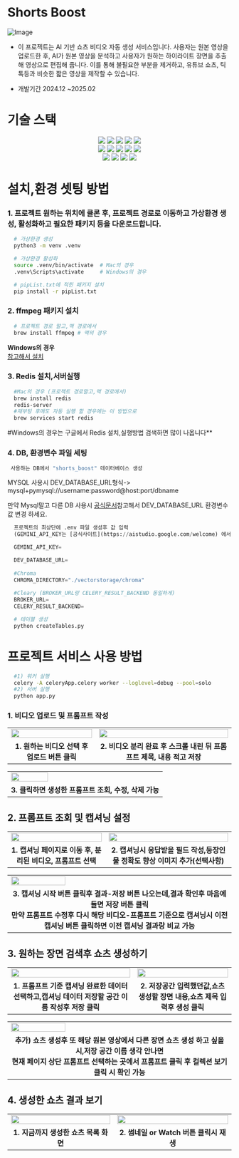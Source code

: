 # Shorts Boost
![Image](https://github.com/user-attachments/assets/932136e1-f140-4986-93e8-03cb77818919)

+ 이 프로젝트는 AI 기반 쇼츠 비디오 자동 생성 서비스입니다.
사용자는 원본 영상을 업로드한 후, AI가 원본 영상을 분석하고 사용자가 원하는 하이라이트 장면을 추출해 영상으로 편집해 줍니다.
이를 통해 불필요한 부분을 제거하고, 유튜브 쇼츠, 틱톡등과 비슷한 짧은 영상을 제작할 수 있습니다.

+ 개발기간 2024.12 ~2025.02

  
# 기술 스택
<div align=center> 
 <img src="https://img.shields.io/badge/googlegemini-8E75B2?style=for-the-badge&logo=googlegemini&logoColor=white">
 <img src="https://img.shields.io/badge/python-3776AB?style=for-the-badge&logo=python&logoColor=white">
 <img src="https://img.shields.io/badge/flask-000000?style=for-the-badge&logo=flask&logoColor=white">
 <img src="https://img.shields.io/badge/celery-37814A?style=for-the-badge&logo=celery&logoColor=white">
 <img src="https://img.shields.io/badge/langchain-1C3C3C?style=for-the-badge&logo=langchain&logoColor=white">
  <br>

 <img src="https://img.shields.io/badge/sqlalchemy-D71F00?style=for-the-badge&logo=sqlalchemy&logoColor=white">
 <img src="https://img.shields.io/badge/mysql-4479A1?style=for-the-badge&logo=mysql&logoColor=white">
 <img src="https://img.shields.io/badge/redis-FF4438?style=for-the-badge&logo=redis&logoColor=white">
 <img src="https://img.shields.io/badge/swagger-85EA2D?style=for-the-badge&logo=swagger&logoColor=white">
 <img src="https://img.shields.io/badge/docker-2496ED?style=for-the-badge&logo=docker&logoColor=white">
  <br>
  
 <img src="https://img.shields.io/badge/ffmpeg-007808?style=for-the-badge&logo=ffmpeg&logoColor=white">
 <img src="https://img.shields.io/badge/html5-E34F26?style=for-the-badge&logo=html5&logoColor=white">
 <img src="https://img.shields.io/badge/css-663399?style=for-the-badge&logo=css&logoColor=white">
 <img src="https://img.shields.io/badge/javascript-F7DF1E?style=for-the-badge&logo=javascript&logoColor=white">
  <br>
</div>


# 설치,환경 셋팅 방법
### 1. 프로젝트 원하는 위치에 클론 후, 프로젝트 경로로 이동하고 가상환경 생성, 활성화하고 필요한 패키지 등을 다운로드합니다.

  ```bash
    # 가상환경 생성
    python3 -m venv .venv
  ```

  ```bash
    # 가상환경 활성화
    source .venv/bin/activate  # Mac의 경우
    .venv\Scripts\activate     # Windows의 경우
  ```

  ```bash
    # pipList.txt에 적힌 패키지 설치
    pip install -r pipList.txt
  ```

### 2. ffmpeg 패키지 설치

  ```bash
    # 프로젝트 경로 말고,맥 경로에서
    brew install ffmpeg # 맥의 경우
  ```

  **Windows의 경우**  
  [참고해서 설치](https://kolin136.tistory.com/174)

### 3. Redis 설치,서버실행

  ```bash
    #Mac의 경우 (프로젝트 경로말고,맥 경로에서)
    brew install redis
    redis-server
    #재부팅 후에도 자동 실행 할 경우에는 이 방법으로
    brew services start redis 
  ```
  #Windows의 경우는 구글에서 Redis 설치,실행방법 검색하면 많이 나옵니다**

### 4. DB, 환경변수 파일 세팅

  ```bash
   사용하는 DB에서 "shorts_boost" 데이터베이스 생성
  ```
  MYSQL 사용시 DEV_DATABASE_URL형식-> mysql+pymysql://username:password@host:port/dbname

  
  만약 Mysql말고 다른 DB 사용시 [공식문서](https://docs.sqlalchemy.org/en/20/core/engines.html)참고해서 DEV_DATABASE_URL 환경변수값 변경 하세요.
  
  ```python
    프로젝트의 최상단에 .env 파일 생성후 값 입력
    (GEMINI_API_KEY는 [공식사이트](https://aistudio.google.com/welcome) 에서 API_KEY 발급 받으세요)
  
    GEMINI_API_KEY= 

    DEV_DATABASE_URL=
    
    #Chroma
    CHROMA_DIRECTORY="./vectorstorage/chroma"
    
    #Cleary (BROKER_URL랑 CELERY_RESULT_BACKEND 동일하게)
    BROKER_URL= 
    CELERY_RESULT_BACKEND= 
  ```

  ```bash
    # 테이블 생성
    python createTables.py
  ```
  
# 프로젝트 서비스 사용 방법

  ```bash
    #1) 워커 실행
    celery -A celeryApp.celery worker --loglevel=debug --pool=solo
    #2) 서버 실행
    python app.py
  ```


### 1. 비디오 업로드 및 프롬프트 작성

<table>
  <tr>
    <td><img src="https://github.com/user-attachments/assets/376b1c1f-5909-43c1-abc3-7c28fdd75c17" width="100%"></td>
    <td><img src="https://github.com/user-attachments/assets/2c92e3ae-2da8-447c-90aa-6756ac2ae522" width="100%"></td>
  </tr>
  <tr>
    <td align="center"><b>1. 원하는 비디오 선택 후 업로드 버튼 클릭</b></td>
    <td align="center"><b>2. 비디오 분리 완료 후 스크롤 내린 뒤 프롬프트 제목, 내용 적고 저장</b></td>
  </tr>
</table>
<table>
  <tr>
    <td><img src="https://github.com/user-attachments/assets/3a2a19c7-948a-4542-89c1-fd85a2cb5e26" width="50%"></td>
  </tr>
  <tr>
    <td align="center"><b>3. 클릭하면 생성한 프롬프트 조회, 수정, 삭제 가능</b></td>
  </tr>
</table>

## 2. 프롬프트 조회 및 캡셔닝 설정

<table>
  <tr>
    <td><img src="https://github.com/user-attachments/assets/1b1dec2b-f228-4ab2-a8a5-eb52c43647d0" width="100%"></td>
    <td><img src="https://github.com/user-attachments/assets/e17d297b-ff7f-41c0-871b-9b2d30f61bd9" width="100%"></td>
  </tr>
  <tr>
    <td align="center"><b>1. 캡셔닝 페이지로 이동 후, 분리된 비디오, 프롬프트 선택</b></td>
    <td align="center"><b>2. 캡셔닝시 응답받을 필드 작성,등장인물 정확도 향상 이미지 추가(선택사항)</b></td>
  </tr>
</table>

<table>
  <tr>
    <td><img src="https://github.com/user-attachments/assets/af2dbf3f-0f53-48a5-836e-17b7d29837b7" width="50%"></td>
  </tr>
  <tr>
    <td align="center"><b>3. 캡셔닝 시작 버튼 클릭후 결과-저장 버튼 나오는데,결과 확인후 마음에 들면 저장 버튼 클릭<br>
                             만약 프롬프트 수정후 다시 해당 비디오-프롬프트 기준으로 캡셔닝시 이전 캡셔닝 버튼 클릭하면 이전 캡셔닝 결과랑 비교 가능</b></td>
  </tr>
</table>

## 3. 원하는 장면 검색후 쇼츠 생성하기

<table>
  <tr>
    <td><img src="https://github.com/user-attachments/assets/57ce6e45-7725-4227-8fb8-787c94f542a6" width="100%"></td>
    <td><img src="https://github.com/user-attachments/assets/903ca2e4-5081-41f8-a5ea-618e45998a4c"  width="100%"></td>
  </tr>
  <tr>
    <td align="center"><b>1. 프롬프트 기준 캡셔닝 완료한 데이터 선택하고,캡셔닝 데이터 저장할 공간 이름 작성후 저장 클릭</b></td>
    <td align="center"><b>2. 저장공간 입력했던값,쇼츠 생성할 장면 내용,쇼츠 제목 입력후 생성 클릭</b></td>
  </tr>
</table>
<table>
  <tr>
    <td><img src="https://github.com/user-attachments/assets/639ea4fc-def1-4906-9791-38a94440cd41" width="50%"></td>
  </tr>
  <tr>
    <td align="center"><b>추가) 쇼츠 생성후 또 해당 원본 영상에서 다른 장면 쇼츠 생성 하고 싶을시,저장 공간 이름 생각 안나면 <br>
                         현재 페이지 상단 프롬프트 선택하는 곳에서 프롬프트 클릭 후 컬렉션 보기 클릭 시 확인 가능 </b></td>
  </tr>
</table>

## 4. 생성한 쇼츠 결과 보기
<table>
  <tr>
    <td><img src="https://github.com/user-attachments/assets/b5770c59-f010-4674-9eec-b9f4a9c93790" width="100%"></td>
    <td><img src="https://github.com/user-attachments/assets/d327be1a-d600-49b1-b1ef-95466b585646"  width="100%"></td>
  </tr>
  <tr>
    <td align="center"><b>1. 지금까지 생성한 쇼츠 목록 화면</b></td>
    <td align="center"><b>2. 썸네일 or Watch 버튼 클릭시 재생</b></td>
  </tr>
</table>




    
